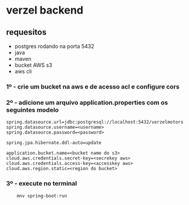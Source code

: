 # verzel backend

## requesitos
- postgres rodando na porta 5432
- java
- maven
- bucket AWS s3
- aws cli

### 1º - crie um bucket na aws e de acesso acl e configure cors
### 2º - adicione um arquivo application.properties com os seguintes modelo
```
spring.datasource.url=jdbc:postgresql://localhost:5432/verzelmotors
spring.datasource.username=<username>
spring.datasource.password=<password>

spring.jpa.hibernate.ddl-auto=update

application.bucket.name=<bucket name do s3>
cloud.aws.credentials.secret-key=<secrekey aws>
cloud.aws.credentials.access-key=<accesskey aws>
cloud.aws.region.static=<region do bucket>
```

### 3º - execute no terminal
```
    mnv spring-boot:run
```

